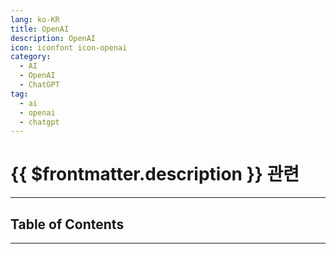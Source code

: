 ```yaml
---
lang: ko-KR
title: OpenAI
description: OpenAI
icon: iconfont icon-openai
category: 
  - AI
  - OpenAI
  - ChatGPT
tag:
  - ai
  - openai
  - chatgpt
---
```


# {{ $frontmatter.description }} 관련

<ShieldsGroup logos="openai" />

---

## Table of Contents

<ToCLocal basePath="/programming/ai-openai/" />

---

<TagLinks />